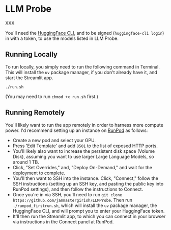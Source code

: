 # LLM Probe

XXX

You'll need the [HuggingFace CLI](https://huggingface.co/docs/huggingface_hub/en/guides/cli), and to be signed (`huggingface-cli login`) in with a token, to use the models listed in LLM Probe.

## Running Locally

To run locally, you simply need to run the following command in Terminal. This will install the `uv` package manager, if you don't already have it, and start the Streamlit app.

`./run.sh`

(You may need to run `chmod +x run.sh` first.)

## Running Remotely

You'll likely want to run the app remotely in order to harness more compute power. I'd recommend setting up an instance on [RunPod](https://runpod.io?ref=avnw83xb) as follows:

- Create a new pod and select your GPU.
- Press 'Edit Template' and add `8501` to the list of exposed HTTP ports.
- You'll likely also want to increase the persistent disk space (Volume Disk), assuming you want to use larger Large Language Models, so around 1 TB.
- Click, "Set Overrides," and, "Deploy On-Demand," and wait for the deployment to complete.
- You'll then want to SSH into the instance. Click, "Connect," follow the SSH instructions (setting up an SSH key, and pasting the public key into RunPod settings), and then follow the instructions to Connect.
- Once you're in via SSH, you'll need to run `git clone https://github.com/jammastergirish/LLMProbe`. Then run `./runpod_firstrun.sh`, which will install the `uv` package manager, the HuggingFace CLI, and will prompt you to enter your HuggingFace token.
- It'll then run the Streamlit app, to which you can connect in your browser via instructions in the Connect panel at RunPod.

